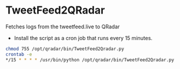 # TweetFeed2QRadar
Fetches logs from the tweetfeed.live to QRadar

*   Install the script as a cron job that runs every 15 minutes.
```bash
chmod 755 /opt/qradar/bin/TweetFeed2Qradar.py
crontab -e
*/15 * * * * /usr/bin/python /opt/qradar/bin/TweetFeed2Qradar.py
````
